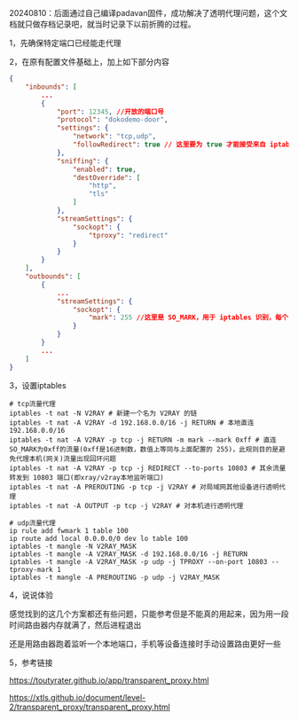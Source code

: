 20240810：后面通过自己编译padavan固件，成功解决了透明代理问题，这个文档就只做存档记录吧，就当时记录下以前折腾的过程。

1，先确保特定端口已经能走代理

2，在原有配置文件基础上，加上如下部分内容

```json
{
    "inbounds": [
        ...
        {
            "port": 12345, //开放的端口号
            "protocol": "dokodemo-door",
            "settings": {
                "network": "tcp,udp",
                "followRedirect": true // 这里要为 true 才能接受来自 iptables 的流量
            },
            "sniffing": {
                "enabled": true,
                "destOverride": [
                    "http",
                    "tls"
                ]
            },
            "streamSettings": {
                "sockopt": {
                    "tproxy": "redirect"
                }
            }
        }
    ],
    "outbounds": [
        {
            ...
            "streamSettings": {
                "sockopt": {
                    "mark": 255 //这里是 SO_MARK，用于 iptables 识别，每个 outbound 都要配置；255可以改成其他数值，但要与下面的 iptables 规则对应；如果有多个 outbound，最好奖所有 outbound 的 SO_MARK 都设置成一样的数值
                }
            }
        }
        ...
    ]
}
```

3，设置iptables

```
# tcp流量代理
iptables -t nat -N V2RAY # 新建一个名为 V2RAY 的链
iptables -t nat -A V2RAY -d 192.168.0.0/16 -j RETURN # 本地直连 192.168.0.0/16 
iptables -t nat -A V2RAY -p tcp -j RETURN -m mark --mark 0xff # 直连SO_MARK为0xff的流量(0xff是16进制数，数值上等同与上面配置的 255)，此规则目的是避免代理本机(网关)流量出现回环问题
iptables -t nat -A V2RAY -p tcp -j REDIRECT --to-ports 10803 # 其余流量转发到 10803 端口(即xray/v2ray本地监听端口)
iptables -t nat -A PREROUTING -p tcp -j V2RAY # 对局域网其他设备进行透明代理
iptables -t nat -A OUTPUT -p tcp -j V2RAY # 对本机进行透明代理

# udp流量代理
ip rule add fwmark 1 table 100
ip route add local 0.0.0.0/0 dev lo table 100
iptables -t mangle -N V2RAY_MASK
iptables -t mangle -A V2RAY_MASK -d 192.168.0.0/16 -j RETURN
iptables -t mangle -A V2RAY_MASK -p udp -j TPROXY --on-port 10803 --tproxy-mark 1
iptables -t mangle -A PREROUTING -p udp -j V2RAY_MASK
```

4，说说体验

感觉找到的这几个方案都还有些问题，只能参考但是不能真的用起来，因为用一段时间路由器内存就满了，然后进程退出

还是用路由器跑着监听一个本地端口，手机等设备连接时手动设置路由更好一些

5，参考链接

https://toutyrater.github.io/app/transparent_proxy.html

https://xtls.github.io/document/level-2/transparent_proxy/transparent_proxy.html
